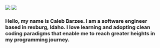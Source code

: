 ![](https://raw.githubusercontent.com/username/github-stats/master/generated/overview.svg#gh-dark-mode-only)
![](https://raw.githubusercontent.com/username/github-stats/master/generated/overview.svg#gh-light-mode-only)


### Hello, my name is Caleb Barzee. I am a software engineer based in rexburg, Idaho. I love learning and adopting clean coding paradigms that enable me to reach greater heights in my programming journey.

